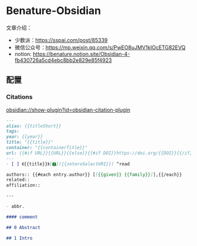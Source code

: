# Benature-Obsidian

文章介绍：
- 少数派：https://sspai.com/post/85339
- 微信公众号：https://mp.weixin.qq.com/s/PwEO8uJMV1kIOcETG82EVQ
- notion: https://benature.notion.site/Obsidian-4-fb430726a5cd4ebc8bb2e829e85f4923

## 配置

### Citations

<obsidian://show-plugin?id=obsidian-citation-plugin>

```md
---
alias: {{titleShort}}
tags: 
year: {{year}}
title: "{{title}}"
container: "{{containerTitle}}"
url: {{#if URL}}{{URL}}{{else}}{{#if DOI}}https://doi.org/{{DOI}}{{/if}}{{/if}}
---
- [ ] 《{{title}}》[🆉]({{zoteroSelectURI}}) ^read

authors:: {{#each entry.author}} [[{{given}} {{family}}]],{{/each}}
related:: 
affiliation:: 

---

- abbr.

#### comment

## 0 Abstract

## 1 Intro
```

